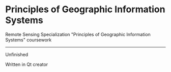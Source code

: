# Principles of Geographic Information Systems
Remote Sensing Specialization "Principles of Geographic Information Systems" coursework

---

Unfinished

Written in Qt creator


